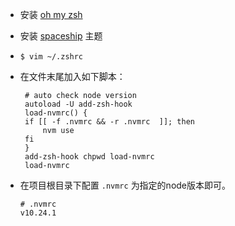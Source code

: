 - 安装 [oh my zsh](https://ohmyz.sh/)

- 安装 [spaceship](https://github.com/spaceship-prompt/spaceship-prompt) 主题

- ```shell
  $ vim ~/.zshrc
  ```
- 在文件末尾加入如下脚本：

  ```shell
   # auto check node version
   autoload -U add-zsh-hook
   load-nvmrc() {
   if [[ -f .nvmrc && -r .nvmrc  ]]; then
       nvm use
   fi
   }
   add-zsh-hook chpwd load-nvmrc
   load-nvmrc
- 在项目根目录下配置 `.nvmrc` 为指定的node版本即可。

  > 
  ```
  # .nvmrc
  v10.24.1 
  ```
